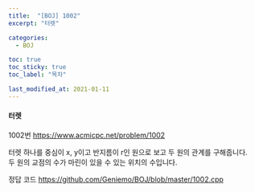 ```yaml
---
title:  "[BOJ] 1002"
excerpt: "터렛"

categories:
  - BOJ

toc: true
toc_sticky: true
toc_label: "목차"

last_modified_at: 2021-01-11
---
```


#### 터렛

1002번 <https://www.acmicpc.net/problem/1002>

터렛 하나를 중심이 x, y이고 반지름이 r인 원으로 보고 두 원의 관계를 구해줍니다.<br>
두 원의 교점의 수가 마린이 있을 수 있는 위치의 수입니다.

정답 코드 <https://github.com/Geniemo/BOJ/blob/master/1002.cpp>